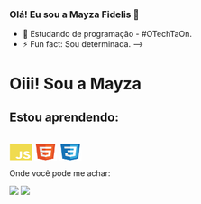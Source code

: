 ### Olá! Eu sou a Mayza Fidelis 👋
- 📕 Estudando de programação - #OTechTaOn.
- ⚡ Fun fact: Sou determinada.
-->
# Oiii! Sou a Mayza 

## Estou aprendendo:
<div style="display: inline_block"><br>
  <img align="center" alt="Mayza-Js" height="30" width="40" src="https://raw.githubusercontent.com/devicons/devicon/master/icons/javascript/javascript-plain.svg">
  <img align="center" alt="Mayza-HTML" height="30" width="40" src="https://raw.githubusercontent.com/devicons/devicon/master/icons/html5/html5-original.svg">
  <img align="center" alt="Mayza-CSS" height="30" width="40" src="https://raw.githubusercontent.com/devicons/devicon/master/icons/css3/css3-original.svg">
</div>

  Onde você pode me achar:
 
 <div>
  <a href="https://www.linkedin.com/in/mayza-silva-7b8988218/" target="_blank"><img src="https://img.shields.io/badge/LinkedIn-0077B5?style=for-the-badge&logo=linkedin&logoColor=white" target="_blank"></a>
  <a href="https://www.instagram.com/mayzafidelis/" target="_blank"><img src="https://img.shields.io/badge/-Instagram-%23E4405F?style=for-the-badge&logo=instagram&logoColor=white" target="_blank"></a>
 	
  

